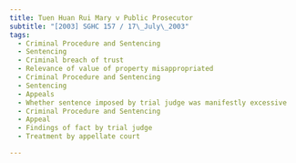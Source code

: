 ```yaml
---
title: Tuen Huan Rui Mary v Public Prosecutor
subtitle: "[2003] SGHC 157 / 17\_July\_2003"
tags:
  - Criminal Procedure and Sentencing
  - Sentencing
  - Criminal breach of trust
  - Relevance of value of property misappropriated
  - Criminal Procedure and Sentencing
  - Sentencing
  - Appeals
  - Whether sentence imposed by trial judge was manifestly excessive
  - Criminal Procedure and Sentencing
  - Appeal
  - Findings of fact by trial judge
  - Treatment by appellate court

---
```


